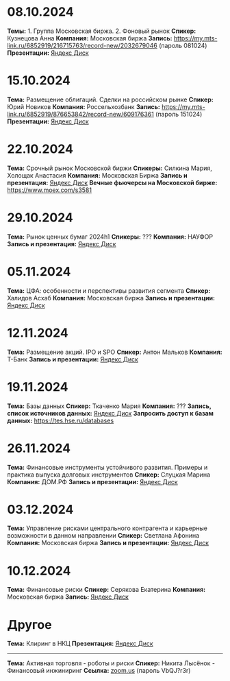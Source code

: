 # 08.10.2024

**Темы:** 1. Группа Московская биржа. 2. Фоновый рынок
**Спикер:** Кузнецова Анна
**Компания:** Московская биржа
**Запись:** https://my.mts-link.ru/6852919/216715763/record-new/2032679046 (пароль 081024)
**Презентации:** [Яндекс Диск](https://disk.yandex.ru/d/9YIM6cLXMdkCJA/%D0%A1%D0%B5%D0%BC%D0%B8%D0%BD%D0%B0%D1%80%D1%8B%20%D0%BD%D0%B0%D1%81%D1%82%D0%B0%D0%B2%D0%BD%D0%B8%D0%BA%D0%B0/1.%20%D0%9C%D0%BE%D1%81%D0%BA%D0%BE%D0%B2%D1%81%D0%BA%D0%B0%D1%8F%20%D0%B1%D0%B8%D1%80%D0%B6%D0%B0)
# 15.10.2024  

**Тема:** Размещение облигаций. Сделки на российском рынке
**Спикер:** Юрий Новиков
**Компания:** Россельхозбанк
**Запись:** https://my.mts-link.ru/6852919/876653842/record-new/609176361 (пароль 151024)
**Презентации:** [Яндекс Диск](https://disk.yandex.ru/d/9YIM6cLXMdkCJA/%D0%A1%D0%B5%D0%BC%D0%B8%D0%BD%D0%B0%D1%80%D1%8B%20%D0%BD%D0%B0%D1%81%D1%82%D0%B0%D0%B2%D0%BD%D0%B8%D0%BA%D0%B0/2.%20%D0%A0%D0%BE%D1%81%D1%81%D0%B8%D0%B9%D1%81%D0%BA%D0%B8%D0%B9%20%D1%80%D1%8B%D0%BD%D0%BE%D0%BA%20%D0%BE%D0%B1%D0%BB%D0%B8%D0%B3%D0%B0%D1%86%D0%B8%D0%B9)
# 22.10.2024

**Тема:** Срочный рынок Московской биржи
**Спикеры:** Силкина Мария, Холощак Анастасия
**Компания:** Московская Биржа
**Запись и презентация:** [Яндекс Диск](https://disk.yandex.ru/d/9YIM6cLXMdkCJA/%D0%A1%D0%B5%D0%BC%D0%B8%D0%BD%D0%B0%D1%80%D1%8B%20%D0%BD%D0%B0%D1%81%D1%82%D0%B0%D0%B2%D0%BD%D0%B8%D0%BA%D0%B0/3.%20%D0%A1%D1%80%D0%BE%D1%87%D0%BD%D1%8B%D0%B9%20%D1%80%D1%8B%D0%BD%D0%BE%D0%BA%20%D0%9C%D0%BE%D1%81%D0%BA%D0%BE%D0%B2%D1%81%D0%BA%D0%BE%D0%B9%20%D0%B1%D0%B8%D1%80%D0%B6%D0%B8)
**Вечные фьючерсы на Московской бирже:** https://www.moex.com/s3581
# 29.10.2024

**Тема:** Рынок ценных бумаг 2024h1
**Спикеры:** ???
**Компания:** НАУФОР
**Запись и презентация:** [Яндекс Диск](https://disk.yandex.ru/client/disk/%D0%9F%D0%A3%D0%91%D0%9B%D0%98%D0%A7%D0%9D%D0%90%D0%AF%20%D0%9F%D0%90%D0%9F%D0%9A%D0%90/%D0%98%D0%A4%D0%A0%202024-2026/%D0%A1%D0%B5%D0%BC%D0%B8%D0%BD%D0%B0%D1%80%D1%8B%20%D0%BD%D0%B0%D1%81%D1%82%D0%B0%D0%B2%D0%BD%D0%B8%D0%BA%D0%B0/4.%20%D0%A0%D1%8B%D0%BD%D0%BE%D0%BA%20%D1%86%D0%B5%D0%BD%D0%BD%D1%8B%D1%85%20%D0%B1%D1%83%D0%BC%D0%B0%D0%B3%202024h1)
# 05.11.2024

**Тема:** ЦФА: особенности и перспективы развития сегмента
**Спикер:** Халидов Асхаб
**Компания:** Московская биржа
**Запись и презентации:** [Яндекс Диск](https://disk.yandex.ru/d/9YIM6cLXMdkCJA/%D0%A1%D0%B5%D0%BC%D0%B8%D0%BD%D0%B0%D1%80%D1%8B%20%D0%BD%D0%B0%D1%81%D1%82%D0%B0%D0%B2%D0%BD%D0%B8%D0%BA%D0%B0/5.%20%D0%A6%D0%A4%D0%90%20-%20%D0%BE%D1%81%D0%BE%D0%B1%D0%B5%D0%BD%D0%BD%D0%BE%D1%81%D1%82%D0%B8%20%D0%B8%20%D0%BF%D0%B5%D1%80%D1%81%D0%BF%D0%B5%D0%BA%D1%82%D0%B8%D0%B2%D1%8B%20%D1%80%D0%B0%D0%B7%D0%B2%D0%B8%D1%82%D0%B8%D1%8F)
# 12.11.2024

**Тема:** Размещение акций. IPO и SPO
**Спикер:** Антон Мальков
**Компания:** Т-Банк
**Запись и презентации:** [Яндекс Диск](https://disk.yandex.ru/d/9YIM6cLXMdkCJA/%D0%A1%D0%B5%D0%BC%D0%B8%D0%BD%D0%B0%D1%80%D1%8B%20%D0%BD%D0%B0%D1%81%D1%82%D0%B0%D0%B2%D0%BD%D0%B8%D0%BA%D0%B0/6.%20%D0%A0%D0%B0%D0%B7%D0%BC%D0%B5%D1%89%D0%B5%D0%BD%D0%B8%D0%B5%20%D0%B0%D0%BA%D1%86%D0%B8%D0%B9%20-%20IPO%20%D0%B8%20SPO)
# 19.11.2024

**Тема:** Базы данных
**Спикер:** Ткаченко Мария
**Компания:** ???
**Запись, список источников данных:** [Яндекс Диск](https://disk.yandex.ru/d/9YIM6cLXMdkCJA/%D0%A1%D0%B5%D0%BC%D0%B8%D0%BD%D0%B0%D1%80%D1%8B%20%D0%BD%D0%B0%D1%81%D1%82%D0%B0%D0%B2%D0%BD%D0%B8%D0%BA%D0%B0/7.%20%D0%91%D0%B0%D0%B7%D1%8B%20%D0%B4%D0%B0%D0%BD%D0%BD%D1%8B%D1%85)
**Запросить доступ к базам данных:** https://tes.hse.ru/databases
# 26.11.2024

**Тема:** Финансовые инструменты устойчивого развития. Примеры и практика выпуска долговых инструментов
**Спикер:** Слуцкая Марина
**Компания:** ДОМ.РФ
**Запись и презентации:** [Яндекс Диск](https://disk.yandex.ru/d/9YIM6cLXMdkCJA/%D0%A1%D0%B5%D0%BC%D0%B8%D0%BD%D0%B0%D1%80%D1%8B%20%D0%BD%D0%B0%D1%81%D1%82%D0%B0%D0%B2%D0%BD%D0%B8%D0%BA%D0%B0/08.%20ESG)
# 03.12.2024

**Тема:** Управление рисками центрального контрагента и карьерные возможности в данном направлении
**Спикер:** Светлана Афонина
**Компания:** Московская биржа
**Запись и презентации:** [Яндекс Диск](https://disk.yandex.ru/d/9YIM6cLXMdkCJA/%D0%A1%D0%B5%D0%BC%D0%B8%D0%BD%D0%B0%D1%80%D1%8B%20%D0%BD%D0%B0%D1%81%D1%82%D0%B0%D0%B2%D0%BD%D0%B8%D0%BA%D0%B0/09.%20%D0%9D%D0%9A%D0%A6)
# 10.12.2024

**Тема:** Финансовые риски
**Спикер:** Серякова Екатерина
**Компания:** Московская биржа
**Запись:** [Яндекс Диск](https://disk.yandex.ru/d/9YIM6cLXMdkCJA/%D0%A1%D0%B5%D0%BC%D0%B8%D0%BD%D0%B0%D1%80%D1%8B%20%D0%BD%D0%B0%D1%81%D1%82%D0%B0%D0%B2%D0%BD%D0%B8%D0%BA%D0%B0/10.%20%D0%A4%D0%B8%D0%BD%D0%B0%D0%BD%D1%81%D0%BE%D0%B2%D1%8B%D0%B5%20%D1%80%D0%B8%D1%81%D0%BA%D0%B8)
# Другое 

**Тема:** Клиринг в НКЦ
**Презентация:** [Яндекс Диск](https://disk.yandex.ru/d/9YIM6cLXMdkCJA/%D0%A1%D0%B5%D0%BC%D0%B8%D0%BD%D0%B0%D1%80%D1%8B%20%D0%BD%D0%B0%D1%81%D1%82%D0%B0%D0%B2%D0%BD%D0%B8%D0%BA%D0%B0/%D0%94%D1%80%D1%83%D0%B3%D0%BE%D0%B5)

---

**Тема:** Активная торговля - роботы и риски
**Спикер:** Никита Лысёнок - Финансовый инжиниринг
**Ссылка:** [zoom.us](https://zoom.us/rec/share/AlSBSjUEz-XtIodIBO7bKGimbWE8yGf4FI-SR7RqyrYFruNspvDidNP0BQkaK88c.6MLz4elqNDvFlAhR) (пароль VbQJ?r3r)